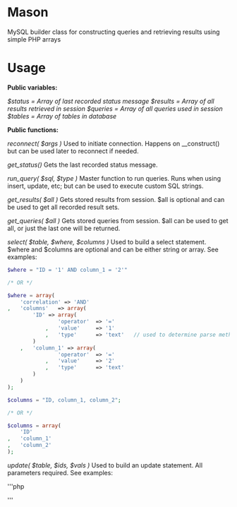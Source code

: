 Mason
=====

MySQL builder class for constructing queries and retrieving results using simple PHP arrays


Usage
=====

<b>Public variables:</b>

<em>
$status  = Array of last recorded status message
$results = Array of all results retrieved in session
$queries = Array of all queries used in session
$tables  = Array of tables in database
</em>

<b>Public functions:</b>

<em>reconnect( $args )</em>
Used to initiate connection. Happens on __construct() but can be used later to reconnect if needed.

<em>get_status() </em>
Gets the last recorded status message.

<em>run_query( $sql, $type ) </em>
Master function to run queries. Runs when using insert, update, etc; but can be used to execute custom SQL strings.

<em>get_results( $all )</em>
Gets stored results from session. $all is optional and can be used to get all recorded result sets.

<em>get_queries( $all )</em>
Gets stored queries from session. $all can be used to get all, or just the last one will be returned.

<em>select( $table, $where, $columns )</em>
Used to build a select statement. $where and $columns are optional and can be either string or array. See examples:

```php
$where = "ID = '1' AND column_1 = '2'"

/* OR */ 

$where = array(
	'correlation' => 'AND'
,	'columns' 	=> array(
		'ID' => array(
				'operator' 	=> '='
			,	'value' 	=> '1' 
			, 	'type' 		=> 'text' 	// used to determine parse methods in parse_val()
		)
	,	'column_1' => array(
				'operator' 	=> '='
			,	'value' 	=> '2' 
			, 	'type' 		=> 'text'
		)
	)
);

$columns = "ID, column_1, column_2";

/* OR */

$columns = array(
	'ID'
,	'column_1'
,	'column_2'
);
```

<em>update( $table, $ids, $vals )</em>
Used to build an update statement. All parameters required. See examples:

'''php

'''